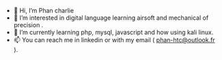 - 👋 Hi, I’m Phan charlie
- 👀 I’m interested in digital language learning airsoft and mechanical of precision .
- 🌱 I’m currently learning php, mysql, javascript and how using kali linux.
- 📫 You can reach me in linkedin or with my email ( phan-htc@outlook.fr ).
